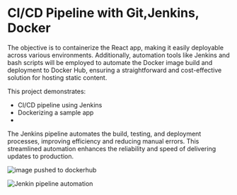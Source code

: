 # CI/CD Pipeline with Git,Jenkins, Docker

The objective is to containerize the React app, 
making it easily deployable across various environments. Additionally, 
automation tools like Jenkins and bash scripts will be employed to 
automate the Docker image build and deployment to Docker Hub, 
ensuring a straightforward and cost-effective solution for hosting static 
content. 


This project demonstrates:
- CI/CD pipeline using Jenkins
- Dockerizing a sample app
- 

The Jenkins pipeline automates the 
build, testing, and deployment processes, improving efficiency and 
reducing manual errors. This streamlined automation enhances the 
reliability and speed of delivering updates to production. 

![image pushed to dockerhub](https://github.com/user-attachments/assets/d88028bc-4cb2-4fc4-b58b-a4ee4fb40485)

![Jenkin pipeline automation](https://github.com/user-attachments/assets/509bffc6-c26c-4947-9993-b8f7d780f576)



